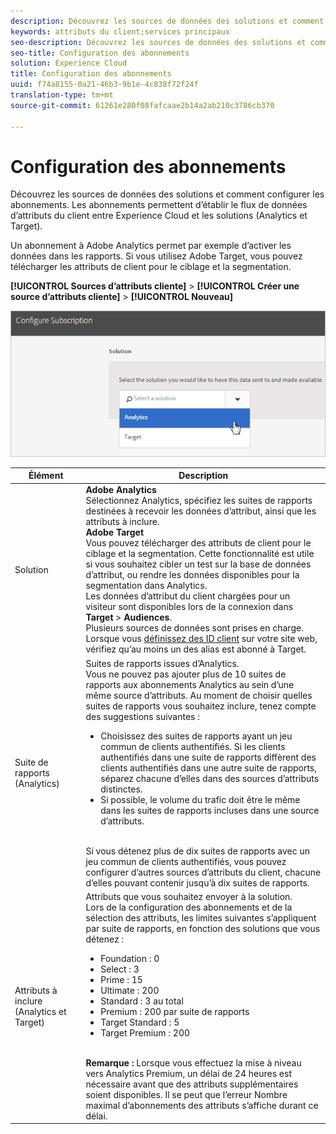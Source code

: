 ```yaml
---
description: Découvrez les sources de données des solutions et comment configurer les abonnements. Les abonnements permettent d’établir le flux de données d’attributs du client entre Experience Cloud et les solutions (Analytics et Target).
keywords: attributs du client;services principaux
seo-description: Découvrez les sources de données des solutions et comment configurer les abonnements. Les abonnements permettent d’établir le flux de données d’attributs du client entre Experience Cloud et les solutions (Analytics et Target).
seo-title: Configuration des abonnements
solution: Experience Cloud
title: Configuration des abonnements
uuid: f74a8155-0a21-46b3-9b1e-4c838f72f24f
translation-type: tm+mt
source-git-commit: 61261e280f08fafcaae2b14a2ab210c3786cb370

---
```



# Configuration des abonnements

Découvrez les sources de données des solutions et comment configurer les abonnements. Les abonnements permettent d’établir le flux de données d’attributs du client entre Experience Cloud et les solutions (Analytics et Target).

Un abonnement à Adobe Analytics permet par exemple d’activer les données dans les rapports. Si vous utilisez Adobe Target, vous pouvez télécharger les attributs de client pour le ciblage et la segmentation.

**[!UICONTROL Sources d’attributs cliente]** &gt; **[!UICONTROL Créer une source d’attributs cliente]** &gt; **[!UICONTROL Nouveau]**

![](assets/configure_subscription_page.png)

| Élément | Description |
|--- |--- |
| Solution | **Adobe Analytics**<br>Sélectionnez Analytics, spécifiez les suites de rapports destinées à recevoir les données d’attribut, ainsi que les attributs à inclure.<br>**Adobe Target**<br>Vous pouvez télécharger des attributs de client pour le ciblage et la segmentation. Cette fonctionnalité est utile si vous souhaitez cibler un test sur la base de données d’attribut, ou rendre les données disponibles pour la segmentation dans Analytics.<br>Les données d’attribut du client chargées pour un visiteur sont disponibles lors de la connexion dans **Target** &gt; **Audiences**.<br>Plusieurs sources de données sont prises en charge. Lorsque vous [définissez des ID client](../core-services/core-services.md) sur votre site web, vérifiez qu’au moins un des alias est abonné à Target. |
| Suite de rapports (Analytics) | Suites de rapports issues d’Analytics.<br>Vous ne pouvez pas ajouter plus de 10 suites de rapports aux abonnements Analytics au sein d’une même source d’attributs. Au moment de choisir quelles suites de rapports vous souhaitez inclure, tenez compte des suggestions suivantes :<ul><li>Choisissez des suites de rapports ayant un jeu commun de clients authentifiés. Si les clients authentifiés dans une suite de rapports diffèrent des clients authentifiés dans une autre suite de rapports, séparez chacune d’elles dans des sources d’attributs distinctes.</li><li>Si possible, le volume du trafic doit être le même dans les suites de rapports incluses dans une source d’attributs.</li></ul><br>Si vous détenez plus de dix suites de rapports avec un jeu commun de clients authentifiés, vous pouvez configurer d’autres sources d’attributs du client, chacune d’elles pouvant contenir jusqu’à dix suites de rapports. |
| Attributs à inclure (Analytics et Target) | Attributs que vous souhaitez envoyer à la solution. <br>Lors de la configuration des abonnements et de la sélection des attributs, les limites suivantes s’appliquent par suite de rapports, en fonction des solutions que vous détenez :<ul><li>Foundation : 0</li><li>Select : 3</li><li>Prime : 15</li><li>Ultimate : 200</li><li>Standard : 3 au total</li><li>Premium : 200 par suite de rapports</li><li>Target Standard : 5</li><li>Target Premium : 200</li></ul><br>**Remarque :** Lorsque vous effectuez la mise à niveau vers Analytics Premium, un délai de 24 heures est nécessaire avant que des attributs supplémentaires soient disponibles. Il se peut que l’erreur Nombre maximal d’abonnements des attributs s’affiche durant ce délai. |

